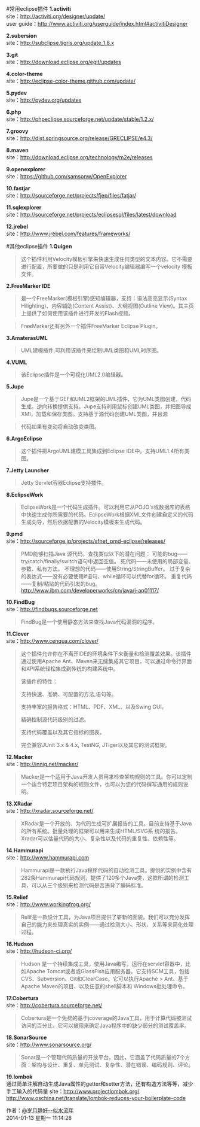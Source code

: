 #常用eclipse插件
**1.activiti**  
site：<http://activiti.org/designer/update/>  
user guide：<http://www.activiti.org/userguide/index.html#activitiDesigner>

**2.subersion**  
site：<http://subclipse.tigris.org/update_1.8.x>

**3.git**  
site：<http://download.eclipse.org/egit/updates>

**4.color-theme**  
site：<http://eclipse-color-theme.github.com/update/>

**5.pydev**  
site：<http://pydev.org/updates>

**6.php**  
site：<http://phpeclipse.sourceforge.net/update/stable/1.2.x/>

**7.groovy**  
site：<http://dist.springsource.org/release/GRECLIPSE/e4.3/>

**8.maven**  
site：<http://download.eclipse.org/technology/m2e/releases>

**9.openexplorer**  
site：<https://github.com/samsonw/OpenExplorer>

**10.fastjar**  
site：<http://sourceforge.net/projects/fjep/files/fatjar/>

**11.sqlexplorer**  
site：<http://sourceforge.net/projects/eclipsesql/files/latest/download>

**12.jrebel**  
site：<http://www.jrebel.com/features/frameworks/>

#其他eclipse插件
**1.Quigen**  
>这个插件利用Velocity模板引擎来快速生成任何类型的文本内容。它不需要进行配置，所要做的只是利用它自带Velocity编辑器编写一个velocity 模板文件。

**2.FreeMarker IDE**  
>是一个FreeMarker(模板引擎)感知编辑器，支持：语法高亮显示(Syntax Hilighting)、内容辅助(Content Assist)、大纲视图(Outline View)。其主页上提供了如何使用该插件进行开发的Flash视频。

>
>FreeMarker还有另外一个插件FreeMarker Eclipse Plugin。

**3.AmaterasUML**  
>UML建模插件,可利用该插件来绘制UML类图和UML时序图。

**4.VUML**    
>该Eclipse插件是一个可视化UML2.0编辑器。

**5.Jupe**    
>Jupe是一个基于GEF和UML2框架的UML插件，它为UML类图创建，代码生成，逆向转换提供支持。Jupe支持利用鼠标创建UML类图，并把图导成XMI，加载和保存类图。支持基于源代码创建UML类图，并且源

>
>代码如果有变动将自动改变类图。

**6.ArgoEclipse**    
>这个插件把ArgoUML建模工具集成到Eclipse IDE中。支持UML1.4所有类图。

**7.Jetty Launcher**     
>Jetty Servlet容器Eclipse支持插件。

**8.EclipseWork**    
>EclipseWork是一个代码生成插件。可以利用它从POJO's或数据库的表格中快速生成你所需要的代码。EclipseWork根据XML文件创建自定义的代码生成向导，然后依据配置的Velocity模板来生成代码。

**9.pmd**  
site：<http://sourceforge.jp/projects/sfnet_pmd-eclipse/releases/>  
>PMD能够扫描Java 源代码，查找类似以下的潜在问题： 
>可能的bug——try/catch/finally/switch语句中返回空值。
>死代码——未使用的局部变量、参数、私有方法。
>不理想的代码——使用String/StringBuffer。
>过于复杂的表达式——没有必要使用if语句、while循环可以代替for循环。
>重复代码——复制/粘贴的代码引发的bug。	
>http://www.ibm.com/developerworks/cn/java/j-ap01117/

**10.FindBug**  
site：<http://findbugs.sourceforge.net>  
>FindBug是一个使用静态方法来查找Java代码漏洞的程序。 

**11.Clover**  
site：<http://www.cenqua.com/clover/>  
>这个插件允许你在不离开IDE的环境条件下来衡量和检测覆盖效果。该插件通过使用Apache Ant、Maven来无缝集成其它项目，可以通过命令行界面和API系统轻松集成到传统的构建系统中。 
>
>该插件的特性： 
>
>支持快速、准确、可配置的方法,语句等。
>
>支持丰富的报告格式：HTML、PDF、XML、以及Swing GUI。
>
>精确控制源代码级别的过滤。
>
>支持代码覆盖以及其它指标的图表。
>
>完全兼容JUnit 3.x & 4.x, TestNG, JTiger以及其它的测试框架。

**12.Macker**  
site：<http://innig.net/macker/>  
>Macker是一个适用于Java开发人员用来检查架构规则的工具。你可以定制一个适合特定项目架构的规则文件，也可以为您的代码撰写通用的规则说明。 


**13.XRadar**  
site：<http://xradar.sourceforge.net/>  
>XRadar是一个开放的、为代码生成可扩展报告的工具。目前支持基于Java的所有系统。批量处理的框架可以用来生成HTML/SVG系
>统的报告。Xradar可以估量代码的大小、复杂性以及代码的重复性、依赖性等。 

**14.Hammurapi**  
site：<http://www.hammurapi.com>  
>Hammurapi是一款执行Java程序代码的自动检测工具。提供的实例中含有282条Hammurapi代码规则，提供了120多个Java类，这款所谓的检测工具，可以从三个级别来检测代码是否违背了编码标准。 

**15.Relief**  
site：<http://www.workingfrog.org/>  
>Relif是一款设计工具，为Java项目提供了崭新的面貌。我们可以充分发挥自己的能力来处理真实的实例——通过检测大小、形状、关系等来简化处理过程。 

**16.Hudson**  
site：<http://hudson-ci.org/>  
>Hudson 是一个持续集成工具，使用Java编写，运行在servlet容器中，比如Apache Tomcat或者或GlassFish应用服务器。它支持SCM工具，包括CVS、Subversion、Git和ClearCase。它可以执行Apache >
>Ant、基于Apache Maven的项目、以及任意的shell脚本和 Windows批处理命令。 

**17.Cobertura**  
site：<http://cobertura.sourceforge.net/>  
>Cobertura是一个免费的基于jcoverage的Java工具，用于计算代码被测试访问的百分比，它可以被用来确定Java程序中的缺少部分的测试覆盖率。 

**18.SonarSource**  
site：<http://www.sonarsource.org/>  
>Sonar是一个管理代码质量的开放平台。因此，它涵盖了代码质量的7个方面：架构与设计、重复、单元测试、复杂性、潜在错误、编码规则、评论。 

**19.lombok**  
通过简单注解自动生成Java属性的getter和setter方法，还有构造方法等等，减少手工输入的代码量
site：<http://www.projectlombok.org/>
<http://www.oschina.net/translate/lombok-reduces-your-boilerplate-code>


作者：[@岁月静好--似水流年](http://weibo.com/u/1747720793)  
2014-01-13 星期一 11:14:28 



